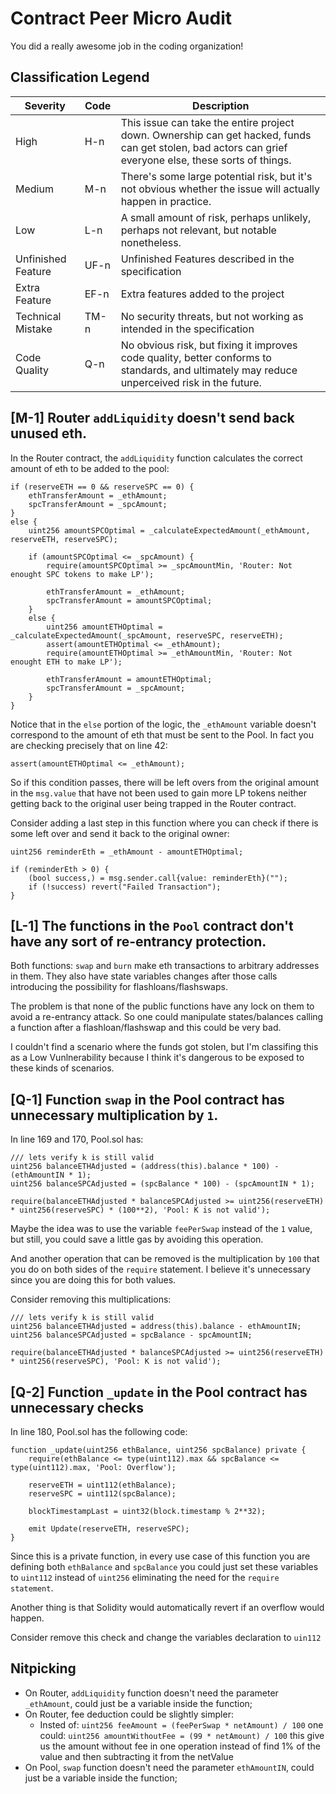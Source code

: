 # Contract Peer Micro Audit

You did a really awesome job in the coding organization!

## Classification Legend

| Severity           | Code | Description                                                                                                                                             |
| ------------------ | ---- | ------------------------------------------------------------------------------------------------------------------------------------------------------- |
| High               | H-n  | This issue can take the entire project down. Ownership can get hacked, funds can get stolen, bad actors can grief everyone else, these sorts of things. |
| Medium             | M-n  | There's some large potential risk, but it's not obvious whether the issue will actually happen in practice.                                             |
| Low                | L-n  | A small amount of risk, perhaps unlikely, perhaps not relevant, but notable nonetheless.                                                                |
| Unfinished Feature | UF-n | Unfinished Features described in the specification                                                                                                      |
| Extra Feature      | EF-n | Extra features added to the project                                                                                                                     |
| Technical Mistake  | TM-n | No security threats, but not working as intended in the specification                                                                                   |
| Code Quality       | Q-n  | No obvious risk, but fixing it improves code quality, better conforms to standards, and ultimately may reduce unperceived risk in the future.           |

## **[M-1]** Router `addLiquidity` doesn't send back unused eth.

In the Router contract, the `addLiquidity` function calculates the correct amount of eth to be added to the pool:

```solidity
if (reserveETH == 0 && reserveSPC == 0) {
    ethTransferAmount = _ethAmount;
    spcTransferAmount = _spcAmount;
}
else {
    uint256 amountSPCOptimal = _calculateExpectedAmount(_ethAmount, reserveETH, reserveSPC);

    if (amountSPCOptimal <= _spcAmount) {
        require(amountSPCOptimal >= _spcAmountMin, 'Router: Not enought SPC tokens to make LP');

        ethTransferAmount = _ethAmount;
        spcTransferAmount = amountSPCOptimal;
    }
    else {
        uint256 amountETHOptimal = _calculateExpectedAmount(_spcAmount, reserveSPC, reserveETH);
        assert(amountETHOptimal <= _ethAmount);
        require(amountETHOptimal >= _ethAmountMin, 'Router: Not enought ETH to make LP');

        ethTransferAmount = amountETHOptimal;
        spcTransferAmount = _spcAmount;
    }
}
```

Notice that in the `else` portion of the logic, the `_ethAmount` variable doesn't correspond to the amount of eth that must be sent to the Pool. In fact you are checking precisely that on line 42:

```solidity
assert(amountETHOptimal <= _ethAmount);
```

So if this condition passes, there will be left overs from the original amount in the `msg.value` that have not been used to gain more LP tokens neither getting back to the original user being trapped in the Router contract.

Consider adding a last step in this function where you can check if there is some left over and send it back to the original owner:

```solidity
uint256 reminderEth = _ethAmount - amountETHOptimal;

if (reminderEth > 0) {
    (bool success,) = msg.sender.call{value: reminderEth}("");
    if (!success) revert("Failed Transaction");
}
```

## **[L-1]** The functions in the `Pool` contract don't have any sort of re-entrancy protection.

Both functions: `swap` and `burn` make eth transactions to arbitrary addresses in them. They also have state variables changes after those calls introducing the possibility for flashloans/flashswaps.

The problem is that none of the public functions have any lock on them to avoid a re-entrancy attack. So one could manipulate states/balances calling a function after a flashloan/flashswap and this could be very bad.

I couldn't find a scenario where the funds got stolen, but I'm classifing this as a Low Vunlnerability because I think it's dangerous to be exposed to these kinds of scenarios.

## **[Q-1]** Function `swap` in the Pool contract has unnecessary multiplication by `1`.

In line 169 and 170, Pool.sol has:

```solidity
/// lets verify k is still valid
uint256 balanceETHAdjusted = (address(this).balance * 100) - (ethAmountIN * 1);
uint256 balanceSPCAdjusted = (spcBalance * 100) - (spcAmountIN * 1);

require(balanceETHAdjusted * balanceSPCAdjusted >= uint256(reserveETH) * uint256(reserveSPC) * (100**2), 'Pool: K is not valid');
```

Maybe the idea was to use the variable `feePerSwap` instead of the `1` value, but still, you could save a little gas by avoiding this operation.

And another operation that can be removed is the multiplication by `100` that you do on both sides of the `require` statement. I believe it's unnecessary since you are doing this for both values.

Consider removing this multiplications:

```solidity
/// lets verify k is still valid
uint256 balanceETHAdjusted = address(this).balance - ethAmountIN;
uint256 balanceSPCAdjusted = spcBalance - spcAmountIN;

require(balanceETHAdjusted * balanceSPCAdjusted >= uint256(reserveETH) * uint256(reserveSPC), 'Pool: K is not valid');
```

## **[Q-2]** Function `_update` in the Pool contract has unnecessary checks

In line 180, Pool.sol has the following code:

```solidity
function _update(uint256 ethBalance, uint256 spcBalance) private {
    require(ethBalance <= type(uint112).max && spcBalance <= type(uint112).max, 'Pool: Overflow');

    reserveETH = uint112(ethBalance);
    reserveSPC = uint112(spcBalance);

    blockTimestampLast = uint32(block.timestamp % 2**32);

    emit Update(reserveETH, reserveSPC);
}
```

Since this is a private function, in every use case of this function you are defining both `ethBalance` and `spcBalance` you could just set these variables to `uint112` instead of `uint256` eliminating the need for the `require statement`.

Another thing is that Solidity would automatically revert if an overflow would happen.

Consider remove this check and change the variables declaration to `uin112`

## **Nitpicking**

- On Router, `addLiquidity` function doesn't need the parameter `_ethAmount`, could just be a variable inside the function;
- On Router, fee deduction could be slightly simpler:
  - Insted of: `uint256 feeAmount = (feePerSwap * netAmount) / 100` one could: `uint256 amountWithoutFee = (99 * netAmount) / 100` this give us the amount without fee in one operation instead of find 1% of the value and then subtracting it from the netValue
- On Pool, `swap` function doesn't need the parameter `ethAmountIN`, could just be a variable inside the function;

